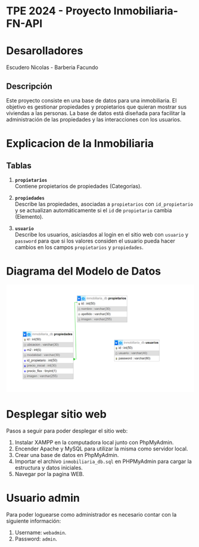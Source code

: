 # TPE 2024 - Proyecto Inmobiliaria-FN-API

# Desarolladores
Escudero Nicolas - Barberia Facundo

## Descripción
Este proyecto consiste en una base de datos para una inmobiliaria. El objetivo es gestionar propiedades y propietarios que quieran mostrar sus viviendas a las personas. La base de datos está diseñada para facilitar la administración de las propiedades y las interacciones con los usuarios.

# Explicacion de la Inmobiliaria
## Tablas
1.  **`propietarios`**  
   Contiene propietarios de propiedades (Categorías).

2. **`propiedades`**  
   Describe las propiedades, asociadas a `propietarios` con `id_propietario` y se actualizan automáticamente si el `id` de `propietario` cambia (Elemento).

3. **`usuario`**  
   Describe los usuarios, asiciasdos al login en el sitio web con `usuario` y `password` para que si los valores considen el usuario pueda hacer cambios en los campos `propietarios` y `propiedades`.
   
# Diagrama del Modelo de Datos
![](https://github.com/N1ckyto/Inmobiliaria_WEB2/blob/main/Inmobiliria_db.png)

# Desplegar sitio web
Pasos a seguir para poder desplegar el sitio web:

1. Instalar XAMPP en la computadora local junto con PhpMyAdmin.
2. Encender Apache y MySQL para utilizar la misma como servidor local.
3. Crear una base de datos en PhpMyAdmin.
4. Importar el archivo `inmobiliaria_db.sql` en PHPMyAdmin para cargar la estructura y datos iniciales.
5. Navegar por la pagina WEB.

# Usuario admin
Para poder loguearse como administrador es necesario contar con la siguiente información:
1. Username: `webadmin`.
2. Password: `admin`.



